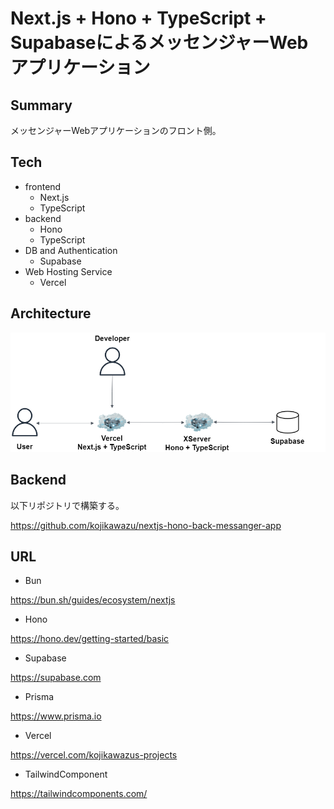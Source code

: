 # Next.js + Hono + TypeScript + SupabaseによるメッセンジャーWebアプリケーション


## Summary

メッセンジャーWebアプリケーションのフロント側。

## Tech

- frontend
  - Next.js
  - TypeScript
- backend
  - Hono
  - TypeScript
- DB and Authentication
  - Supabase
- Web Hosting Service
  - Vercel

## Architecture

![アーキテクチャー](./drawio/messenger-front.drawio.png)

## Backend

以下リポジトリで構築する。

https://github.com/kojikawazu/nextjs-hono-back-messanger-app

## URL

- Bun

https://bun.sh/guides/ecosystem/nextjs

- Hono

https://hono.dev/getting-started/basic

- Supabase

https://supabase.com

- Prisma

https://www.prisma.io

- Vercel

https://vercel.com/kojikawazus-projects

- TailwindComponent

https://tailwindcomponents.com/